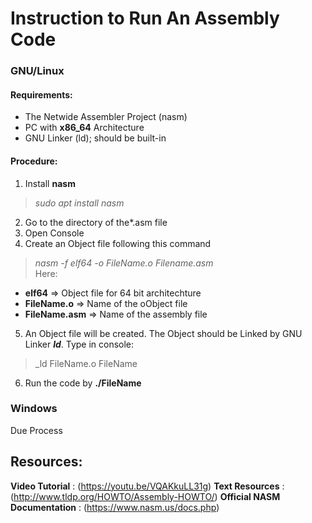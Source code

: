 # Instruction to Run An Assembly Code

### GNU/Linux

#### Requirements:
- The Netwide Assembler Project (nasm)  
- PC with **x86_64** Architecture  
- GNU Linker (ld); should be built-in   

#### Procedure: 
1. Install **nasm**  
>_sudo apt install nasm_  
2. Go to the directory of the*.asm file  
3. Open Console  
4. Create an Object file following this command  
>_nasm -f elf64 -o FileName.o Filename.asm_  
Here:   
- **elf64**         => Object file for 64 bit architechture  
- **FileName.o**    => Name of the oObject file  
- **FileName.asm**  => Name of the assembly file  
5. An Object file will be created. The Object should be Linked by GNU Linker _**ld**_. Type in console:  
>_ld FileName.o FileName  
6. Run the code by **./FileName**  



### Windows

Due Process



## Resources:

**Video Tutorial**                : (https://youtu.be/VQAKkuLL31g)
**Text Resources**                : (http://www.tldp.org/HOWTO/Assembly-HOWTO/)
**Official NASM Documentation**   : (https://www.nasm.us/docs.php)